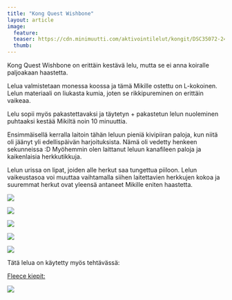 ```yaml
---
title: "Kong Quest Wishbone"
layout: article
image:
  feature:
  teaser: https://cdn.minimuutti.com/aktivointilelut/kongit/DSC35072-245px.jpg
  thumb:
---
```


Kong Quest Wishbone on erittäin kestävä lelu, mutta se ei anna koiralle paljoakaan haastetta.

Lelua valmistetaan monessa koossa ja tämä Mikille ostettu on L-kokoinen. Lelun materiaali on liukasta kumia, joten se rikkipureminen on erittäin vaikeaa.

Lelu sopii myös pakastettavaksi ja täytetyn + pakastetun lelun nuoleminen puhtaaksi kestää Mikiltä noin 10 minuuttia.

Ensimmäisellä kerralla laitoin tähän leluun pieniä kivipiiran paloja, kun niitä oli jäänyt yli edellispäivän harjoituksista. Nämä oli vedetty henkeen sekunneissa :D Myöhemmin olen laittanut leluun kanafileen paloja ja kaikenlaisia herkkutikkuja.

Lelun urissa on lipat, joiden alle herkut saa tungettua piiloon. Lelun vaikeustasoa voi muuttaa vaihtamalla siihen laitettavien herkkujen kokoa ja suuremmat herkut ovat yleensä antaneet Mikille eniten haastetta.

![](https://cdn.minimuutti.com/aktivointilelut/kongit/DSC34912-800px.jpg)

![](https://cdn.minimuutti.com/aktivointilelut/kongit/DSC34977-800px.jpg)

![](https://cdn.minimuutti.com/aktivointilelut/kongit/DSC35072-800px.jpg)

![](https://cdn.minimuutti.com/aktivointilelut/kongit/DSC35101-800px.jpg)

![](https://cdn.minimuutti.com/aktivointilelut/kongit/DSC25949_2-800px.jpg)

Tätä lelua on käytetty myös tehtävässä:

[Fleece kiepit:](/aktivointi/fleecekiepit/)

[![](https://cdn.minimuutti.com/aktivointi/fleecekiepit/DS06895-800px.jpg)](/aktivointi/fleecekiepit/)
